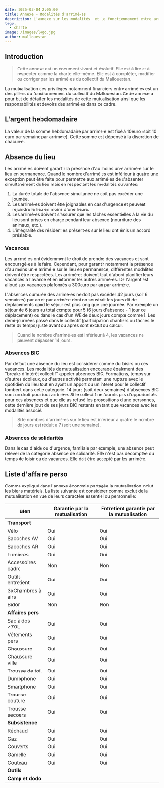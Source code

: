 ```yaml
---
date: 2025-03-04 2:05:00
title: Annexe - Modalités d'arrimé·es
description: L'annexe sur les modalités  et le fonctionnement entre arrimé·es.
tags:
  - charte
image: /images/logo.jpg
author: mallouestan
---
```


## Introduction

> Cette annexe est un document vivant et évolutif. Elle est à lire et à respecter comme la charte elle-même. Elle est à compléter, modifier ou corriger par les arrimé·es du collectif du Mallouestan.

La mutualisation des privilèges notamment financiers entre arrimé·es est un des piliers du fonctionnement du collectif du Mallouestan. Cette annexe a pour but de détailler les modalités de cette mutualisation ainsi que les responsabilités et devoirs des arrimé·es dans ce cadre.

## L'argent hebdomadaire

La valeur de la somme hebdomadaire par arrimé·e est fixé à 10euro (soit 10 euro par semaine par arrimé·e). Cette somme est dépensé à la discretion de chacun·e.

## Absence du lieu

Les arrimé·es doivent garantir la présence d'au moins un·e arrimé·e sur le lieu en permanence. Quand le nombre d'arrimé·es est inférieur à quatre une exception peut être faite pour permettre aux arrimé·es de s'absenter simultanément du lieu mais en respectant les modalités suivantes:

1. La durée totale de l'absence simultanée ne doit pas excéder une journée.
2. Les arrimé·es doivent être joignables en cas d'urgence et peuvent rejoindre le lieu en moins d'une heure.
3. Les arrimé·es doivent s'assurer que les tâches essentielles à la vie du lieu sont prises en charge pendant leur absence (nourriture des animaux, etc.).
4. L'intégralité des résident·es présent·es sur le lieu ont émis un accord préalable.

### Vacances

Les arrimé·es ont évidemment le droit de prendre des vacances et sont encouragé·es à le faire. Cependant, pour garantir notamment la présence d'au moins un·e arrimé·e sur le lieu en permanence, différentes modalités doivent être respectées. Les arrimé·es doivent tout d'abord planifier leurs vacances à l'avance et en informer les autres arrimé·es. De l'argent est alloué aux vacances plafonnés a 300euro par an par arrimé·e.

L'absences cumulée des arrimé·es ne doit pas excéder 42 jours (soit 6 semaines) par an et par arrimé·e dont on soustrait les jours dit de déplacements qand le séjour est plus long que une journée. Par exemple un séjour de 6 jours au total compte pour 5 (6 jours d'absence - 1 jour de déplacement) ou dans le cas d'un WE de deux jours compte comme 1. Les demi-journées passé dans le collectif (participation chantiers ou tâches le reste du temps) juste avant ou après sont exclut du calcul.

> Quand le nombre d'arrimé·es est inférieur à 4, les vacances ne peuvent dépasser 14 jours.

### Absences BIC

Par défaut une absence du lieu est considérer comme du loisirs ou des vacances. Les modalités de mutualisation encourage également des "breaks d'intérêt collectif" appeler absences BIC. Formations, temps sur d'autres écolieux, ou d'autres activité permetant une rupture avec le quotidien du lieu tout en ayant un apport ou un interet pour le collectif tombent dans cette catégorie. 14 jours (soit deux semaines) d'absences BIC sont un droit pour tout arrimé·e. Si le collectif ne fournis pas d'opportunités pour ces absences et que elle as refusé les propositions d'une personnes, cette dernière jouit de ses jours BIC restants en tant que vacances avec les modalités associé. 

> Si le nombres d'arrimé·es sur le lieu est inférieur a quatre le nombre de jours est réduit a 7 (soit une semaine).

### Absences de solidarités

Dans le cas d'aide ou d'urgence, familiale par exemple, une absence peut relever de la catégorie absence de solidarité. Elle n'est pas décomptée du temps de loisir ou de vacances. Elle doit être accepté par les arrimé·e.

## Liste d'affaire perso

Comme expliqué dans l'annexe économie partagée la mutualisation inclut les biens matériels. La liste suivante est considérer comme exclut de la mutualisation en vue de leurs caractère essentiel ou personnelle:

| Bien          | Garantie par la mutualisation | Entretient garantie par la mutualisation |
|-------------------|-----|-----|
| **Transport**     |     |     |
| Vélo              | Oui | Oui |
| Sacoches AV       | Oui | Oui |
| Sacoches AR       | Oui | Oui |
| Lumières          | Oui | Oui |
| Accessoires cadre | Non | Non |
| Outils entretient | Oui | Oui |
| 3xChambres à airs | Oui | Oui |
| Bidon             | Non | Non |
| **Affaires pers** |     |     |
| Sac à dos >70L    | Oui | Oui |
| Vétements pers    | Oui | Oui |
| Chaussure         | Oui | Oui |
| Chaussure ville   | Oui | Oui |
| Trousse de toil.  | Oui | Oui |
| Dumbphone         | Oui | Oui |
| Smartphone        | Oui | Oui |
| Trousse couture   | Oui | Oui |
| Trousse secours   | Oui | Oui |
| **Subsistence**   |     |     |
| Réchaud           | Oui | Oui |
| Gaz               | Oui | Oui |
| Couverts          | Oui | Oui |
| Gamelle           | Oui | Oui |
| Couteau           | Oui | Oui |
| **Outils**        |     |     |
| **Camp et dodo**  |     |     |